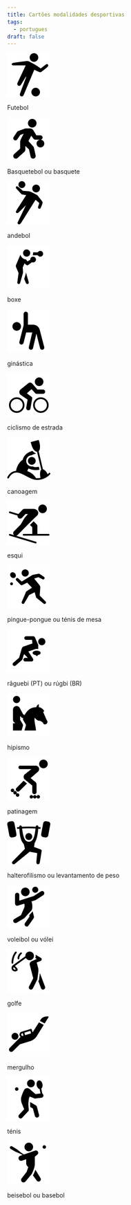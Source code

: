 ```yaml
---
title: Cartões modalidades desportivas
tags:
  - portugues
draft: false
---
```

<e-card color="1">
<div>

![](/img/icons8-futebol-100.png)

</div>
<div>Futebol</div>
</e-card>

<e-card color="2">
<div>

![](/img/icons8-basquetebol-100.png)

</div>
<div>Basquetebol ou basquete</div>
</e-card>

<e-card color="3">
<div>

![](/img/icons8-andebol-100.png)

</div>
<div>andebol</div>
</e-card>

<e-card color="4">
<div>

![](/img/icons8-boxe-100.png)

</div>
<div>boxe</div>
</e-card>

<e-card color="5">
<div>

![](/img/icons8-ginastica-100.png)

</div>
<div>ginástica</div>
</e-card>

<e-card color="6">
<div>

![](/img/icons8-ciclismo-de-estrada-100.png)

</div>
<div>ciclismo de estrada</div>
</e-card>

<e-card color="7">
<div>

![](/img/icons8-canoagem-slalom-100.png)

</div>
<div>canoagem</div>
</e-card>

<e-card color="8">
<div>

![](/img/icons8-esqui_100.png)

</div>
<div>esqui</div>
</e-card>

<e-card color="9">
<div>

![](/img/icons8-pingue-pongue-100.png)

</div>
<div>pingue-pongue ou ténis de mesa</div>
</e-card>

<e-card color="10">
<div>

![](/img/icons8-raguebi-100.png)

</div>
<div>râguebi (PT) ou rúgbi (BR)</div>
</e-card>

<e-card color="1">
<div>

![](/img/icons8-hipismo-100.png)

</div>
<div>hipismo</div>
</e-card>

<e-card color="2">
<div>

![](/img/icons8-patinagem100.png)

</div>
<div>patinagem</div>
</e-card>

<e-card color="3">
<div>

![](/img/icons8-levantamento-de-peso-100.png)

</div>
<div>halterofilismo ou levantamento de peso</div>
</e-card>

<e-card color="4">
<div>

![](/img/icons8-voleibol-100.png)

</div>
<div>voleibol ou vólei</div>
</e-card>

<e-card color="5">
<div>

![](/img/icons8-golfe-100.png)

</div>
<div>golfe</div>
</e-card>

<e-card color="6">
<div>

![](/img/icons8-mergulho-100.png)

</div>
<div>mergulho</div>
</e-card>

<e-card color="7">
<div>

![](/img/icons8-tenis-2-100.png)

</div>
<div>ténis</div>
</e-card>

<e-card color="8">
<div>

![](/img/icons8-basebol-100.png)

</div>
<div>beisebol ou basebol</div>
</e-card>